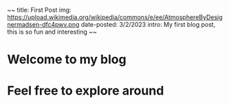 ~~
title: First Post
img: https://upload.wikimedia.org/wikipedia/commons/e/ee/AtmosphereByDesignermadsen-dfc4pwv.png
date-posted: 3/2/2023
intro: My first blog post, this is so fun and interesting
~~

# Welcome to my blog
# Feel free to explore around
